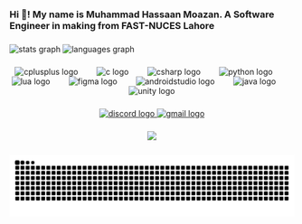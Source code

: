 <h3 align="left">Hi 👋! My name is Muhammad Hassaan Moazan. A Software Engineer in making from FAST-NUCES Lahore</h3>

###

<div align="left">
  <img src="https://github-readme-stats.vercel.app/api?username=MHM0321&hide_title=false&hide_rank=false&show_icons=true&include_all_commits=true&count_private=true&disable_animations=false&theme=dracula&locale=en&hide_border=false" height="150" alt="stats graph"  />
  <img src="https://github-readme-stats.vercel.app/api/top-langs?username=MHM0321&locale=en&hide_title=false&layout=compact&card_width=320&langs_count=5&theme=dracula&hide_border=false" height="140" alt="languages graph"  />
</div>

###

<div align="center">
  <img src="https://cdn.jsdelivr.net/gh/devicons/devicon/icons/cplusplus/cplusplus-original.svg" height="55" alt="cplusplus logo"  />
  <img width="25" />
  <img src="https://cdn.jsdelivr.net/gh/devicons/devicon/icons/c/c-original.svg" height="55" alt="c logo"  />
  <img width="25" />
  <img src="https://cdn.jsdelivr.net/gh/devicons/devicon/icons/csharp/csharp-original.svg" height="55" alt="csharp logo"  />
  <img width="25" />
  <img src="https://cdn.jsdelivr.net/gh/devicons/devicon/icons/python/python-original.svg" height="55" alt="python logo"  />
  <img width="25" />
  <img src="https://cdn.jsdelivr.net/gh/devicons/devicon/icons/lua/lua-original.svg" height="55" alt="lua logo"  />
  <img width="25" />
  <img src="https://cdn.jsdelivr.net/gh/devicons/devicon/icons/figma/figma-original.svg" height="55" alt="figma logo"  />
  <img width="25" />
  <img src="https://cdn.jsdelivr.net/gh/devicons/devicon/icons/androidstudio/androidstudio-original.svg" height="55" alt="androidstudio logo"  />
  <img width="25" />
  <img src="https://cdn.jsdelivr.net/gh/devicons/devicon/icons/java/java-original-wordmark.svg" height="55" alt="java logo"  />
  <img width="25" />
  <img src="https://cdn.jsdelivr.net/gh/devicons/devicon/icons/unity/unity-original.svg" height="55" alt="unity logo"  />
</div>

###

<div align="center">
  <a href="https://discord.com/users/522370417474797588" target="_blank">
    <img src="https://raw.githubusercontent.com/maurodesouza/profile-readme-generator/master/src/assets/icons/social/discord/default.svg" width="80" height="55" alt="discord logo"  />
  </a>
  <a href="https://boxloid0321321@gmail.com" target="_blank">
    <img src="https://raw.githubusercontent.com/maurodesouza/profile-readme-generator/master/src/assets/icons/social/gmail/default.svg" width="80" height="55" alt="gmail logo"  />
  </a>
</div>

###

<div align="center">
  <img height="190" src="https://media-hosting.imagekit.io//9d767a50437c4c04/143567.gif?Expires=1835978992&Key-Pair-Id=K2ZIVPTIP2VGHC&Signature=CCEsaxyhZPB3DSRfzf098FyniwO1zSPtVRzEgi-DHD0Y5XCpkHo~h507FaOBJQpc0GqZpUr0bSrIGGiUbtJf-bpCikTYXz7klAmPEex1nxVeRwBy-Kff1J0MuB0LwzvrCgr9sm63jkCri7VPUBF-dMLh0DxO0XxmMTRbTRUBuCfMlkx8-GtL79miZQMNdNsW~Tbyo4uShdGg0AnT0QE77PXsu9sh16D8CjzhoJtZLZj9TLEilM2nDriwMFizk5pJdi7cRUEcUdZzGXRI4vYruPqdxwo9GUXVjqasnhXzIUG5oqOf32SBuT64fGBIcWMWFIiZHJ1Q3-oPKXscf3xozA__"  />
</div>

###

<img src="https://raw.githubusercontent.com/MHM0321/MHM0321/output/snake.svg" alt="Snake animation" />

###
